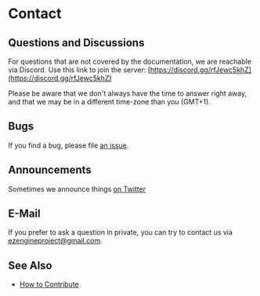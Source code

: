 # Contact

## Questions and Discussions

For questions that are not covered by the documentation, we are reachable via Discord. Use this link to join the server: [https://discord.gg/rfJewc5khZ](https://discord.gg/rfJewc5khZ)

Please be aware that we don't always have the time to answer right away, and that we may be in a different time-zone than you (GMT+1).

## Bugs

If you find a bug, please file [an issue](https://github.com/ezEngine/ezEngine/issues).

## Announcements

Sometimes we announce things [on Twitter](https://twitter.com/ezengineproject)

## E-Mail

If you prefer to ask a question in private, you can try to contact us via [ezengineproject@gmail.com](mailto:ezengineproject@gmail.com).

## See Also


* [How to Contribute](getting-started/how-to-contribute.md)